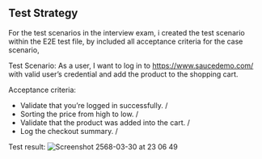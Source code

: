 ## Test Strategy

For the test scenarios in the interview exam, i created the test scenario within the E2E test file, by included all acceptance criteria for the case scenario,

Test Scenario: As a user, I want to log in to https://www.saucedemo.com/ with valid user’s credential and add the product to the shopping cart.

Acceptance criteria:

- Validate that you’re logged in successfully. /
- Sorting the price from high to low. /
- Validate that the product was added into the cart. /
- Log the checkout summary. /

Test result: 
![Screenshot 2568-03-30 at 23 06 49](https://github.com/user-attachments/assets/ebd89365-6c2c-4328-96d3-ee09e61e6665)
